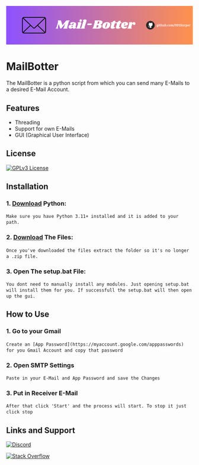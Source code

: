 <p align="center">
  <picture>
    <source media="(prefers-color-scheme: dark)" srcset="./pics/logo.png">
    <img src="./pics/logo.png">
  </picture>
</p>


# MailBotter

The MailBotter is a python script from which you can send many E-Mails to a desired E-Mail Account. 


## Features

- Threading
- Support for own E-Mails
- GUI (Graphical User Interface)


## License

[![GPLv3 License](https://img.shields.io/badge/License-GPL%20v3-blue.svg)](https://opensource.org/licenses/)


## Installation

### 1. [Download](https://www.python.org/downloads/) Python:

```
Make sure you have Python 3.11+ installed and it is added to your path.
```
### 2. [Download](https://github.com/001Sarper/MailBotter/archive/refs/heads/main.zip) The Files:

```
Once you've downloaded the files extract the folder so it's no longer a .zip file.
```
### 3. Open The setup.bat File:

```
You dont need to manually install any modules. Just opening setup.bat will install them for you. If successfull the setup.bat will then open up the gui.
```

## How to Use

### 1. Go to your Gmail

```
Create an [App Password](https://myaccount.google.com/apppasswords) for you Gmail Account and copy that password
```

### 2. Open SMTP Settings 

```
Paste in your E-Mail and App Password and save the Changes
```

### 3. Put in Receiver E-Mail

```
After that click 'Start' and the process will start. To stop it just click stop
```

## Links and Support

[![Discord](https://img.shields.io/badge/Discord-%235865F2.svg?style=for-the-badge&logo=discord&logoColor=white)](https://google.com)

[![Stack Overflow](https://img.shields.io/badge/-Stackoverflow-FE7A16?style=for-the-badge&logo=stack-overflow&logoColor=white)]()

